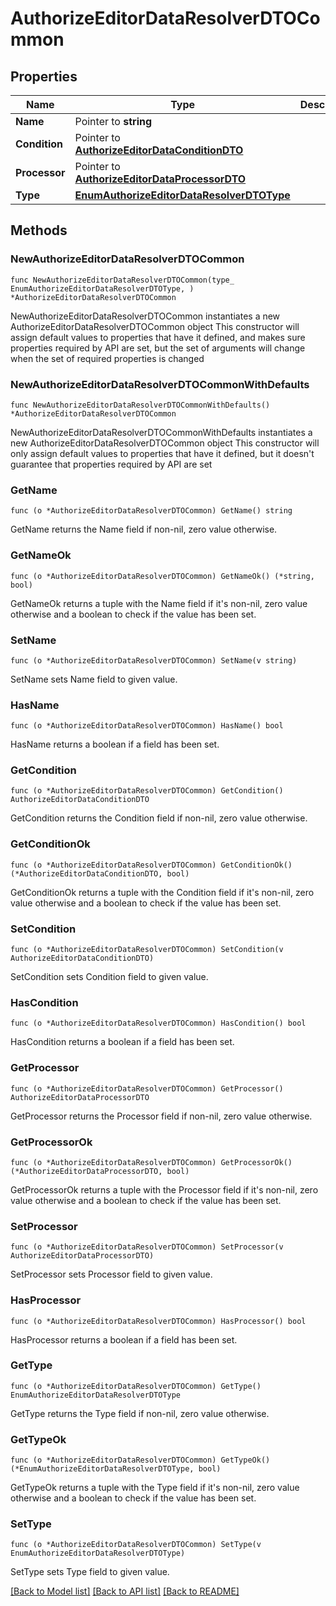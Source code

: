 # AuthorizeEditorDataResolverDTOCommon

## Properties

Name | Type | Description | Notes
------------ | ------------- | ------------- | -------------
**Name** | Pointer to **string** |  | [optional] 
**Condition** | Pointer to [**AuthorizeEditorDataConditionDTO**](AuthorizeEditorDataConditionDTO.md) |  | [optional] 
**Processor** | Pointer to [**AuthorizeEditorDataProcessorDTO**](AuthorizeEditorDataProcessorDTO.md) |  | [optional] 
**Type** | [**EnumAuthorizeEditorDataResolverDTOType**](EnumAuthorizeEditorDataResolverDTOType.md) |  | 

## Methods

### NewAuthorizeEditorDataResolverDTOCommon

`func NewAuthorizeEditorDataResolverDTOCommon(type_ EnumAuthorizeEditorDataResolverDTOType, ) *AuthorizeEditorDataResolverDTOCommon`

NewAuthorizeEditorDataResolverDTOCommon instantiates a new AuthorizeEditorDataResolverDTOCommon object
This constructor will assign default values to properties that have it defined,
and makes sure properties required by API are set, but the set of arguments
will change when the set of required properties is changed

### NewAuthorizeEditorDataResolverDTOCommonWithDefaults

`func NewAuthorizeEditorDataResolverDTOCommonWithDefaults() *AuthorizeEditorDataResolverDTOCommon`

NewAuthorizeEditorDataResolverDTOCommonWithDefaults instantiates a new AuthorizeEditorDataResolverDTOCommon object
This constructor will only assign default values to properties that have it defined,
but it doesn't guarantee that properties required by API are set

### GetName

`func (o *AuthorizeEditorDataResolverDTOCommon) GetName() string`

GetName returns the Name field if non-nil, zero value otherwise.

### GetNameOk

`func (o *AuthorizeEditorDataResolverDTOCommon) GetNameOk() (*string, bool)`

GetNameOk returns a tuple with the Name field if it's non-nil, zero value otherwise
and a boolean to check if the value has been set.

### SetName

`func (o *AuthorizeEditorDataResolverDTOCommon) SetName(v string)`

SetName sets Name field to given value.

### HasName

`func (o *AuthorizeEditorDataResolverDTOCommon) HasName() bool`

HasName returns a boolean if a field has been set.

### GetCondition

`func (o *AuthorizeEditorDataResolverDTOCommon) GetCondition() AuthorizeEditorDataConditionDTO`

GetCondition returns the Condition field if non-nil, zero value otherwise.

### GetConditionOk

`func (o *AuthorizeEditorDataResolverDTOCommon) GetConditionOk() (*AuthorizeEditorDataConditionDTO, bool)`

GetConditionOk returns a tuple with the Condition field if it's non-nil, zero value otherwise
and a boolean to check if the value has been set.

### SetCondition

`func (o *AuthorizeEditorDataResolverDTOCommon) SetCondition(v AuthorizeEditorDataConditionDTO)`

SetCondition sets Condition field to given value.

### HasCondition

`func (o *AuthorizeEditorDataResolverDTOCommon) HasCondition() bool`

HasCondition returns a boolean if a field has been set.

### GetProcessor

`func (o *AuthorizeEditorDataResolverDTOCommon) GetProcessor() AuthorizeEditorDataProcessorDTO`

GetProcessor returns the Processor field if non-nil, zero value otherwise.

### GetProcessorOk

`func (o *AuthorizeEditorDataResolverDTOCommon) GetProcessorOk() (*AuthorizeEditorDataProcessorDTO, bool)`

GetProcessorOk returns a tuple with the Processor field if it's non-nil, zero value otherwise
and a boolean to check if the value has been set.

### SetProcessor

`func (o *AuthorizeEditorDataResolverDTOCommon) SetProcessor(v AuthorizeEditorDataProcessorDTO)`

SetProcessor sets Processor field to given value.

### HasProcessor

`func (o *AuthorizeEditorDataResolverDTOCommon) HasProcessor() bool`

HasProcessor returns a boolean if a field has been set.

### GetType

`func (o *AuthorizeEditorDataResolverDTOCommon) GetType() EnumAuthorizeEditorDataResolverDTOType`

GetType returns the Type field if non-nil, zero value otherwise.

### GetTypeOk

`func (o *AuthorizeEditorDataResolverDTOCommon) GetTypeOk() (*EnumAuthorizeEditorDataResolverDTOType, bool)`

GetTypeOk returns a tuple with the Type field if it's non-nil, zero value otherwise
and a boolean to check if the value has been set.

### SetType

`func (o *AuthorizeEditorDataResolverDTOCommon) SetType(v EnumAuthorizeEditorDataResolverDTOType)`

SetType sets Type field to given value.



[[Back to Model list]](../README.md#documentation-for-models) [[Back to API list]](../README.md#documentation-for-api-endpoints) [[Back to README]](../README.md)


